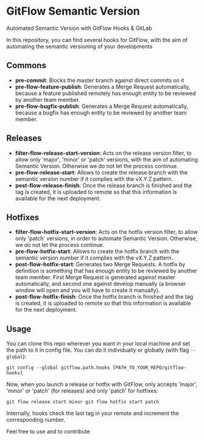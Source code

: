 # GitFlow Semantic Version
Automated Semantic Version with GitFlow Hooks & GitLab


In this repository, you can find several hooks for GitFlow, with the aim of automating the semantic versioning of your developments

## Commons
* **pre-commit**: Blocks the master branch against direct commits on it
* **pre-flow-feature-publish**: Generates a Merge Request automatically, because a feature published remotely has enough entity to be reviewed by another team member.
* **pre-flow-bugfix-publish**: Generates a Merge Request automatically, because a bugfix has enough entity to be reviewed by another team member.

## Releases
* **filter-flow-release-start-version**: Acts on the release version filter, to allow only 'major', 'minor' or 'patch' versions, with the aim of automating Semantic Version. Otherwise we do not let the process continue.
* **pre-flow-release-start**: Allows to create the release branch with the semantic version number if it complies with the vX.Y.Z pattern.
* **post-flow-release-finish**: Once the release branch is finished and the tag is created, it is uploaded to remote so that this information is available for the next deployment.

## Hotfixes
* **filter-flow-hotfix-start-version**: Acts on the hotfix version filter, to allow only 'patch' versions, in order to automate Semantic Version. Otherwise, we do not let the process continue.
* **pre-flow-hotfix-start**: Allows to create the hotfix branch with the semantic version number if it complies with the vX.Y.Z pattern.
* **post-flow-hotfix-start**: Generates two Merge Requests. A hotfix by definition is something that has enough entity to be reviewed by another team member. First Merge Request is generated against master automatically, and second one against develop manually (a browser window will open and you will have to create it manually).
* **post-flow-hotfix-finish**: Once the hotfix branch is finished and the tag is created, it is uploaded to remote so that this information is available for the next deployment.

## Usage

You can clone this repo wherever you want in your local machine and set the path to it in config file. You can do it individually or globally (with flag `--global`):

``git config --global gitflow.path.hooks [PATH_TO_YOUR_REPO/gitflow-hooks]``

Now, when you launch a release or hotfix with GitFlow, only accepts 'major', 'minor' or 'patch' (for releases) and only 'patch' for hotfixes:

``git flow release start minor
git flow hotfix start patch``

Internally, hooks check the last tag in your remote and increment the corresponding number.

Feel free to use and to contribute

